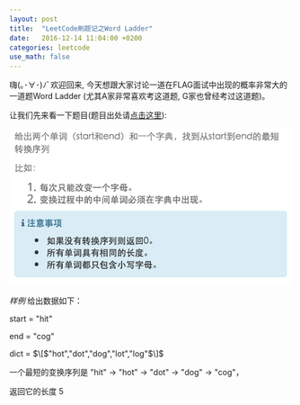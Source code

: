 ```yaml
---
layout: post
title:  "LeetCode刷题记之Word Ladder"
date:   2016-12-14 11:04:00 +0200
categories: leetcode
use_math: false
---
```


嗨(｡･∀･)ﾉﾞ欢迎回来, 今天想跟大家讨论一道在FLAG面试中出现的概率非常大的一道题Word Ladder (尤其A家非常喜欢考这道题, G家也曾经考过这道题)。

让我们先来看一下题目(题目出处请[点击这里]):

![Image](https://github.com/sophiesongge/sophiesongge.github.io/blob/master/images/Word_Ladder_I.png?raw=true)

*样例*
给出数据如下：

start = "hit"

end = "cog"

dict = $\[$"hot","dot","dog","lot","log"$\]$

一个最短的变换序列是 "hit" -> "hot" -> "dot" -> "dog" -> "cog"，

返回它的长度 5













[点击这里]: http://www.lintcode.com/zh-cn/problem/word-ladder/